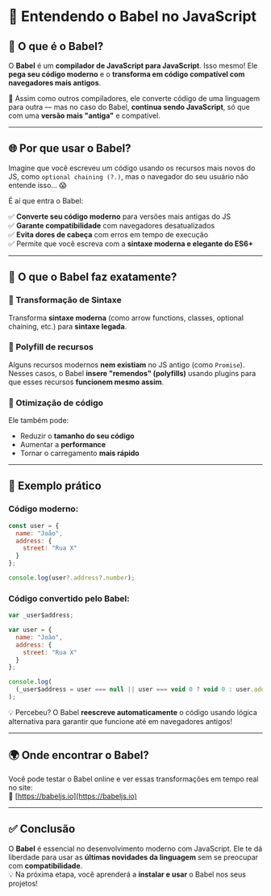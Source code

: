 # 🚀 Entendendo o Babel no JavaScript

## 🧠 O que é o Babel?

O **Babel** é um **compilador de JavaScript para JavaScript**. Isso mesmo! Ele **pega seu código moderno** e o **transforma em código compatível com navegadores mais antigos**.

🔧 Assim como outros compiladores, ele converte código de uma linguagem para outra — mas no caso do Babel, **continua sendo JavaScript**, só que com uma **versão mais "antiga"** e compatível.

---

## 🌐 Por que usar o Babel?

Imagine que você escreveu um código usando os recursos mais novos do JS, como `optional chaining (?.)`, mas o navegador do seu usuário não entende isso... 😱

É aí que entra o Babel:

✅ **Converte seu código moderno** para versões mais antigas do JS  
✅ **Garante compatibilidade** com navegadores desatualizados  
✅ **Evita dores de cabeça** com erros em tempo de execução  
✅ Permite que você escreva com a **sintaxe moderna e elegante do ES6+**

---

## 🧰 O que o Babel faz exatamente?

### 🔁 Transformação de Sintaxe
Transforma **sintaxe moderna** (como arrow functions, classes, optional chaining, etc.) para **sintaxe legada**.

### 🧩 Polyfill de recursos
Alguns recursos modernos **nem existiam** no JS antigo (como `Promise`).  
Nesses casos, o Babel **insere "remendos" (polyfills)** usando plugins para que esses recursos **funcionem mesmo assim**.

### 🚀 Otimização de código
Ele também pode:

- Reduzir o **tamanho do seu código**
- Aumentar a **performance**
- Tornar o carregamento **mais rápido**

---

## 🧪 Exemplo prático

### Código moderno:
```js
const user = {
  name: "João",
  address: {
    street: "Rua X"
  }
};

console.log(user?.address?.number);
```

### Código convertido pelo Babel:
```js
var _user$address;

var user = {
  name: "João",
  address: {
    street: "Rua X"
  }
};

console.log(
  (_user$address = user === null || user === void 0 ? void 0 : user.address) === null || _user$address === void 0 ? void 0 : _user$address.number
);
```

💡 Percebeu? O Babel **reescreve automaticamente** o código usando lógica alternativa para garantir que funcione até em navegadores antigos!

---

## 🌍 Onde encontrar o Babel?

Você pode testar o Babel online e ver essas transformações em tempo real no site:  
🔗 [https://babeljs.io](https://babeljs.io)

---

## ✅ Conclusão

O **Babel** é essencial no desenvolvimento moderno com JavaScript. Ele te dá liberdade para usar as **últimas novidades da linguagem** sem se preocupar com **compatibilidade**.  
💡 Na próxima etapa, você aprenderá a **instalar e usar** o Babel nos seus projetos!
